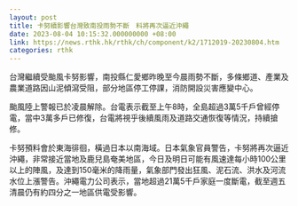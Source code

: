 ```yaml
---
layout: post
title: 卡努續影響台灣致南投雨勢不斷　料將再次逼近沖繩
date: 2023-08-04 10:15:32.000000000 +08:00
link: https://news.rthk.hk/rthk/ch/component/k2/1712019-20230804.htm
categories: rthk
---
```


台灣繼續受颱風卡努影響，南投縣仁愛鄉昨晚至今晨雨勢不斷，多條鄉道、產業及農業道路因山泥傾瀉受阻，部分地區停工停課，消防開設災害應變中心。

颱風陸上警報已於凌晨解除。台電表示截至上午8時，全島超過3萬5千戶曾經停電，當中3萬多戶已修復，台電將視乎後續風雨及道路交通恢復等情況，持續搶修。

卡努預料會於東海徘徊，橫過日本以南海域。日本氣象官員警告，卡努將再次逼近沖繩，非常接近當地及鹿兒島奄美地區，今日及明日可能有風速達每小時100公里以上的陣風，及達到150毫米的降雨量，氣象部門發出狂風、泥石流、洪水及河流水位上漲警告。沖繩電力公司表示，當地超過21萬5千戶家庭一度斷電，截至週五清晨仍有約四分之一地區供電受影響。
